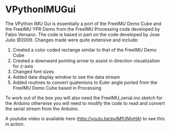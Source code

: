 VPythonIMUGui
=============
The VPython IMU Gui is essentially a port of the FreeIMU Demo Cube and the FreeIMU YPR Demo from the 
FreeIMU Processing code developed by Fabio Versano. The code is based in part on the code developed by 
Jose Julio @2009. Changes made were quite extensive and include:

  1. Created a color coded rectange similar to that of the FreeIMU Demo Cube
   2. Created a downward pointing arrow to assist in direction visualization for
      z-axis
   3. Changed font sizes
   4. Added data display window to see the data stream
   5. Added routines to convert quatenions to Euler angle ported from the
      FreeIMU Demo Cube based in Processing

To work out of the box you will also need the FreeIMU_serial.ino sketch for the Arduino otherwise
you will need to modify the code to read and convert the serial stream from the Arduino.

A youtube video is available here (http://youtu.be/pylMfUNIyHA) to see this in action.
